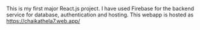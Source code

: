 This is my first major React.js project. I have used Firebase for the backend service for database, authentication and hosting.
This webapp is hosted as https://chaikathela7.web.app/